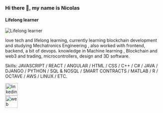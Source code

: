 ### Hi there 👋, my name is Nicolas
#### Lifelong learner
![Lifelong learner](https://media-exp1.licdn.com/dms/image/C5616AQGkD8tMUeqGzg/profile-displaybackgroundimage-shrink_350_1400/0/1594673417580?e=1653523200&v=beta&t=MSTUVjwEEWGNjH5tM3ZdgeKUwE4D7XhBzAteSvRt-M0)

love tech and lifelong learning, currently learning blockchain development and studying Mechatronics Engineering , also worked with frontend, backend, a bit of devops. knowledge in Machine learning , Blockchain and web3 and trading, microcontrollers, design and 3D software.

Skills: JAVASCRIPT / REACT / ANGULAR / HTML / CSS / C++ / C# / JAVA / DJANGO / PYTHON / SQL & NOSQL / SMART CONTRACTS / MATLAB / R / OCTAVE / AWS / LINUX / ETC. 

[<img src='https://content.linkedin.com/content/dam/me/business/en-us/amp/brand-site/v2/bg/LI-Bug.svg.original.svg' alt='linkedin' height='40'>](https://www.linkedin.com/in/nicolaslizarazo/)  
[<img src='https://portfolio-9969b.web.app/assets/img/portfolio/NL.png' alt='web Page' height='40'>](https://portfolio-9969b.web.app/#/home) 
